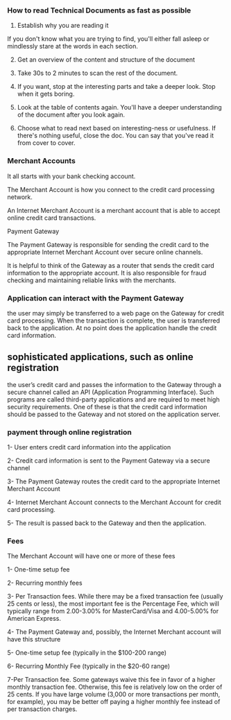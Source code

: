### How to read Technical Documents as fast as possible

1. Establish why you are reading it

If you don't know what you are trying to find, you'll either fall asleep or mindlessly stare at the words in each section.

2. Get an overview of the content and structure of the document

3. Take 30s to 2 minutes to scan the rest of the document.

4. If you want, stop at the interesting parts and take a deeper look. Stop when it gets boring.

5. Look at the table of contents again. You'll have a deeper understanding of the document after you look again.

6. Choose what to read next based on interesting-ness or usefulness. If there's nothing useful, close the doc. You can say that you've read it from cover to cover.

### Merchant Accounts

It all starts with your bank checking account.

The Merchant Account is how you connect to the credit card processing network. 

An Internet Merchant Account is a merchant account that is able to accept online credit card transactions. 

Payment Gateway

The Payment Gateway is responsible for sending the credit card to the appropriate Internet Merchant Account over secure online channels. 

It is helpful to think of the Gateway as a router that sends the credit card information to the appropriate account.  It is also responsible for fraud checking and maintaining reliable links with the merchants.

### Application can interact with the Payment Gateway 

the user may simply be transferred to a web page on the Gateway for credit card processing.  When the transaction is complete, the user is transferred back to the application.  At no point does the application handle the credit card information.

## sophisticated applications, such as online registration

the user’s credit card and passes the information to the Gateway through a secure channel called an API (Application Programming Interface). Such programs are called third-party applications and are required to meet high security requirements.  One of these is that the credit card information should be passed to the Gateway and not stored on the application server.

### payment through online registration

1- User enters credit card information into the application

2- Credit card information is sent to the Payment Gateway via a secure channel

3- The Payment Gateway routes the credit card to the appropriate Internet Merchant Account

4- Internet Merchant Account connects to the Merchant Account for credit card processing.

5- The result is passed back to the Gateway and then the application.



### Fees

The Merchant Account will have one or more of these fees

1- One-time setup fee

2- Recurring monthly fees

3- Per Transaction fees.  While there may be a fixed transaction fee (usually 25 cents or less), the most important fee is the Percentage Fee, which will typically range from 2.00-3.00% for MasterCard/Visa and 4.00-5.00% for American Express.

4- The Payment Gateway and, possibly, the Internet Merchant account will have this structure

5- One-time setup fee (typically in the $100-200 range)

6- Recurring Monthly Fee (typically in the $20-60 range)

7-Per Transaction fee.  Some gateways waive this fee in favor of a higher monthly transaction fee.  Otherwise, this fee is relatively low on the order of 25 cents.  If you have large volume (3,000 or more transactions per month, for example), you may be better off paying a higher monthly fee instead of per transaction charges.




